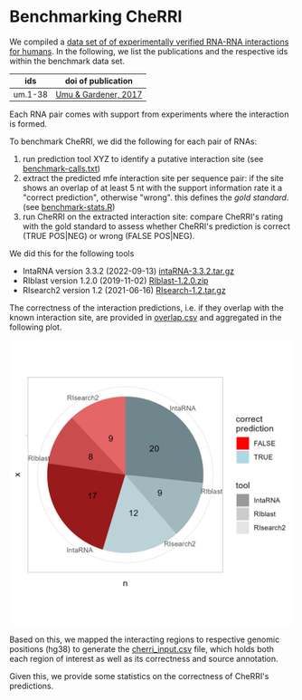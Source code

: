 # Benchmarking CheRRI

We compiled a [data set of of experimentally verified RNA-RNA interactions for humans](benchmark-data.xlsx).
In the following, we list the publications and the respective ids within the benchmark data set.

| ids | doi of publication |
| --- | ---- |
| um.1-38 | [Umu & Gardener, 2017](https://doi.org/10.1093/bioinformatics/btw728) |

Each RNA pair comes with support from experiments where the interaction is formed.

To benchmark CheRRI, we did the following for each pair of RNAs:

1. run prediction tool XYZ to identify a putative interaction site (see [benchmark-calls.txt](benchmark-calls.txt))
2. extract the predicted mfe interaction site per sequence pair: if the site shows an overlap of at least 5 nt with the support information rate it a "correct prediction", otherwise "wrong". this defines the *gold standard*. (see [benchmark-stats.R](benchmark-stats.R))
3. run CheRRI on the extracted interaction site: compare CheRRI's rating with the gold standard to assess whether CheRRI's prediction is correct (TRUE POS|NEG) or wrong (FALSE POS|NEG).

We did this for the following tools

- IntaRNA version 3.3.2 (2022-09-13) [intaRNA-3.3.2.tar.gz](intaRNA-3.3.2.tar.gz)
- RIblast version 1.2.0 (2019-11-02) [RIblast-1.2.0.zip](RIblast-1.2.0.zip)
- RIsearch2 version 1.2 (2021-06-16) [RIsearch-1.2.tar.gz](RIsearch-1.2.tar.gz)

The correctness of the interaction predictions, i.e. if they overlap with the known interaction site, are provided in [overlap.csv](overlap.csv) and aggregated in the following plot.

![overlap per tool](overlap.png)

Based on this, we mapped the interacting regions to respective genomic positions (hg38) to generate the [cherri_input.csv](cherri_input.csv) file, which holds both each region of interest as well as its correctness and source annotation.

Given this, we provide some statistics on the correctness of CheRRI's predictions.
